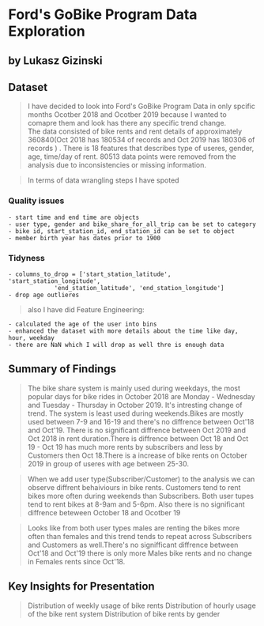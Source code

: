 # Ford's GoBike Program Data Exploration
## by Lukasz Gizinski


## Dataset


> I have decided to look into Ford's GoBike Program Data in only spcific months Ocotber 2018 and Ocotber 2019 because I wanted to comapre them and look has there any specific trend change.  
> The data consisted of bike rents and rent details of approximately 360840(Oct 2018 has 180534 of records and Oct 2019 has 180306 of records ) . There is 18 features that describes type of useres, gender, age, time/day of rent. 80513 data points were removed from the analysis due to inconsistencies or missing information.

>In terms of data wrangling steps I have spoted
### Quality issues
    - start time and end time are objects
    - user type, gender and bike_share_for_all_trip can be set to category
    - bike id, start_station_id, end_station_id can be set to object
    - member birth year has dates prior to 1900
### Tidyness 
    - columns_to_drop = ['start_station_latitude', 'start_station_longitude',
                 'end_station_latitude', 'end_station_longitude']
    - drop age outlieres
    
>also I have did Feature Engineering:

    - calculated the age of the user into bins
    - enhanced the dataset with more details about the time like day, hour, weekday
    - there are NaN which I will drop as well thre is enough data


## Summary of Findings

> The bike share system is mainly used during weekdays, the most popular days for bike rides in October 2018 are Monday - Wednesday and Tuesday - Thursday in October 2019. It's intresting change of trend. The system is least  used during weekends.Bikes are mostly used between 7-9 and 16-19 and there's no diffrence between Oct'18 and Oct'19. There is no significant diffrence between Oct 2019 and Oct 2018 in rent duration.There is  diffrence between Oct 18 and Oct 19 - Oct 19 has much more rents by subscribers and less by Customers then Oct 18.There is a increase of bike rents on October 2019 in group of useres with age between 25-30.

>When we add user type(Subscriber/Customer) to the analysis we can observe diffrent behaiviours in bike rents. Customers tend to rent bikes more often during weekends than Subscribers. Both user tupes tend to rent bikes at 8-9am and 5-6pm. Also there is no significant diffrence beteween October 18 and Ocotber 19

>Looks like from both user types males are renting the bikes more often than females and this trend tends to repeat across Subscribers and Customers as well.There's no signifficant diffrence between Oct'18 and Oct'19 there is only more Males bike rents and no change in Females rents since Oct'18.


## Key Insights for Presentation

> Distribution of weekly usage of bike rents
> Distribution of  hourly usage of the bike rent system
> Distribution of bike rents by gender
